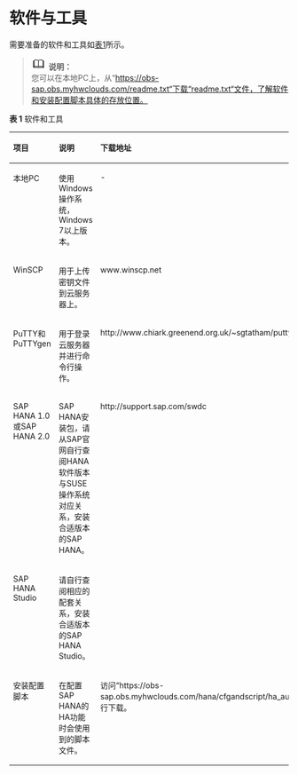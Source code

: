 # 软件与工具<a name="saphana_02_0016"></a>

需要准备的软件和工具如[表1](#table3539192392328)所示。

>![](public_sys-resources/icon-note.gif) **说明：**   
>您可以在本地PC上，从“https://obs-sap.obs.myhwclouds.com/readme.txt“下载“readme.txt“文件，了解软件和安装配置脚本具体的存放位置。  

**表 1**  软件和工具

<a name="table3539192392328"></a>
<table><thead align="left"><tr id="row5308778992328"><th class="cellrowborder" valign="top" width="29.580000000000002%" id="mcps1.2.4.1.1"><p id="p4629274692328"><a name="p4629274692328"></a><a name="p4629274692328"></a>项目</p>
</th>
<th class="cellrowborder" valign="top" width="29.38%" id="mcps1.2.4.1.2"><p id="p5872492592328"><a name="p5872492592328"></a><a name="p5872492592328"></a>说明</p>
</th>
<th class="cellrowborder" valign="top" width="41.04%" id="mcps1.2.4.1.3"><p id="p5909845692328"><a name="p5909845692328"></a><a name="p5909845692328"></a>下载地址</p>
</th>
</tr>
</thead>
<tbody><tr id="row308599715732"><td class="cellrowborder" valign="top" width="29.580000000000002%" headers="mcps1.2.4.1.1 "><p id="p4863923215732"><a name="p4863923215732"></a><a name="p4863923215732"></a>本地PC</p>
</td>
<td class="cellrowborder" valign="top" width="29.38%" headers="mcps1.2.4.1.2 "><p id="p4746369915732"><a name="p4746369915732"></a><a name="p4746369915732"></a>使用Windows操作系统，Windows 7以上版本。</p>
</td>
<td class="cellrowborder" valign="top" width="41.04%" headers="mcps1.2.4.1.3 "><p id="p1935438215732"><a name="p1935438215732"></a><a name="p1935438215732"></a>-</p>
</td>
</tr>
<tr id="row6212406092328"><td class="cellrowborder" valign="top" width="29.580000000000002%" headers="mcps1.2.4.1.1 "><p id="p6599300092328"><a name="p6599300092328"></a><a name="p6599300092328"></a>WinSCP</p>
</td>
<td class="cellrowborder" valign="top" width="29.38%" headers="mcps1.2.4.1.2 "><p id="p4383275192328"><a name="p4383275192328"></a><a name="p4383275192328"></a>用于上传密钥文件到云服务器上。</p>
</td>
<td class="cellrowborder" valign="top" width="41.04%" headers="mcps1.2.4.1.3 "><p id="p6079196392328"><a name="p6079196392328"></a><a name="p6079196392328"></a>www.winscp.net</p>
</td>
</tr>
<tr id="row17616245205019"><td class="cellrowborder" valign="top" width="29.580000000000002%" headers="mcps1.2.4.1.1 "><p id="p17629718205019"><a name="p17629718205019"></a><a name="p17629718205019"></a>PuTTY和PuTTYgen</p>
</td>
<td class="cellrowborder" valign="top" width="29.38%" headers="mcps1.2.4.1.2 "><p id="p18721085205019"><a name="p18721085205019"></a><a name="p18721085205019"></a>用于登录<span class="keyword" id="keyword915082018710"><a name="keyword915082018710"></a><a name="keyword915082018710"></a>云服务器</span>并进行命令行操作。</p>
</td>
<td class="cellrowborder" valign="top" width="41.04%" headers="mcps1.2.4.1.3 "><p id="ad217c45e1719494b827ecec36dd3175f"><a name="ad217c45e1719494b827ecec36dd3175f"></a><a name="ad217c45e1719494b827ecec36dd3175f"></a>http://www.chiark.greenend.org.uk/~sgtatham/putty/download.html</p>
</td>
</tr>
<tr id="row5986607392328"><td class="cellrowborder" valign="top" width="29.580000000000002%" headers="mcps1.2.4.1.1 "><p id="p1731374892328"><a name="p1731374892328"></a><a name="p1731374892328"></a><span class="keyword" id="keyword11275101512715"><a name="keyword11275101512715"></a><a name="keyword11275101512715"></a>SAP HANA</span> 1.0或SAP HANA 2.0</p>
</td>
<td class="cellrowborder" valign="top" width="29.38%" headers="mcps1.2.4.1.2 "><p id="p8732164761513"><a name="p8732164761513"></a><a name="p8732164761513"></a>SAP HANA安装包，请从SAP官网自行查阅HANA软件版本与SUSE操作系统对应关系，安装合适版本的SAP HANA。</p>
</td>
<td class="cellrowborder" rowspan="2" valign="top" width="41.04%" headers="mcps1.2.4.1.3 "><p id="p468115516205"><a name="p468115516205"></a><a name="p468115516205"></a>http://support.sap.com/swdc</p>
</td>
</tr>
<tr id="row4686167916151"><td class="cellrowborder" valign="top" headers="mcps1.2.4.1.1 "><p id="p3769961516151"><a name="p3769961516151"></a><a name="p3769961516151"></a><span class="keyword" id="keyword183716107715"><a name="keyword183716107715"></a><a name="keyword183716107715"></a>SAP HANA Studio</span></p>
</td>
<td class="cellrowborder" valign="top" headers="mcps1.2.4.1.2 "><p id="p13655191211164"><a name="p13655191211164"></a><a name="p13655191211164"></a>请自行查阅相应的配套关系，安装合适版本的SAP HANA Studio。</p>
</td>
</tr>
<tr id="row26585330201242"><td class="cellrowborder" valign="top" width="29.580000000000002%" headers="mcps1.2.4.1.1 "><p id="p2057946320139"><a name="p2057946320139"></a><a name="p2057946320139"></a>安装配置脚本</p>
</td>
<td class="cellrowborder" valign="top" width="29.38%" headers="mcps1.2.4.1.2 "><p id="p5632381920139"><a name="p5632381920139"></a><a name="p5632381920139"></a>在配置SAP HANA的HA功能时会使用到的脚本文件。</p>
</td>
<td class="cellrowborder" valign="top" width="41.04%" headers="mcps1.2.4.1.3 "><p id="p25328194164737"><a name="p25328194164737"></a><a name="p25328194164737"></a>访问<span class="filepath" id="filepath15134779144837"><a name="filepath15134779144837"></a><a name="filepath15134779144837"></a>“https://obs-sap.obs.myhwclouds.com/hana/cfgandscript/ha_auto_script.zip”</span>进行下载。</p>
<a name="ul52022083193139"></a><a name="ul52022083193139"></a>
</td>
</tr>
</tbody>
</table>

